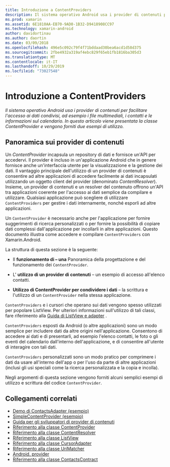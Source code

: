 ```yaml
---
title: Introduzione a ContentProviders
description: Il sistema operativo Android usa i provider di contenuti per facilitare l'accesso ai dati condivisi, ad esempio i file multimediali, i contatti e le informazioni sul calendario. In questo articolo viene presentata la classe ContentProvider e vengono forniti due esempi di utilizzo.
ms.prod: xamarin
ms.assetid: 6E1810AA-EB70-9AD0-1B32-D9418908CC97
ms.technology: xamarin-android
author: davidortinau
ms.author: daortin
ms.date: 03/09/2018
ms.openlocfilehash: 496e5c092c79f4f71bddaad30bea6acd1d58d375
ms.sourcegitcommit: 2fbe4932a319af4ebc829f65eb1fb1816ba305d3
ms.translationtype: MT
ms.contentlocale: it-IT
ms.lasthandoff: 10/29/2019
ms.locfileid: "73027548"
---
```

# <a name="intro-to-contentproviders"></a>Introduzione a ContentProviders

_Il sistema operativo Android usa i provider di contenuti per facilitare l'accesso ai dati condivisi, ad esempio i file multimediali, i contatti e le informazioni sul calendario. In questo articolo viene presentata la classe ContentProvider e vengono forniti due esempi di utilizzo._

## <a name="content-providers-overview"></a>Panoramica sui provider di contenuti

Un *ContentProvider* incapsula un repository di dati e fornisce un'API per accedervi. Il provider è incluso in un'applicazione Android che in genere fornisce anche un'interfaccia utente per la visualizzazione e la gestione dei dati. Il vantaggio principale dell'utilizzo di un provider di contenuti è consentire ad altre applicazioni di accedere facilmente ai dati incapsulati utilizzando un oggetto client del provider (denominato *ContentResolver*). Insieme, un provider di contenuti e un resolver del contenuto offrono un'API tra applicazioni coerente per l'accesso ai dati semplice da compilare e utilizzare. Qualsiasi applicazione può scegliere di utilizzare `ContentProviders` per gestire i dati internamente, nonché esporli ad altre applicazioni.

Un `ContentProvider` è necessario anche per l'applicazione per fornire suggerimenti di ricerca personalizzati o per fornire la possibilità di copiare dati complessi dall'applicazione per incollarli in altre applicazioni. Questo documento illustra come accedere e compilare `ContentProviders` con Xamarin.Android.

La struttura di questa sezione è la seguente:

- Il **funzionamento di &ndash; una** Panoramica della progettazione e del funzionamento dei `ContentProvider`.

- L' **utilizzo di un provider di contenuti** &ndash; un esempio di accesso all'elenco contatti.

- **Utilizzo di ContentProvider per condividere i dati** &ndash; la scrittura e l'utilizzo di un `ContentProvider` nella stessa applicazione.

`ContentProviders` e i cursori che operano sui dati vengono spesso utilizzati per popolare ListView. Per ulteriori informazioni sull'utilizzo di tali classi, fare riferimento alla [Guida di ListView e adapter](~/android/user-interface/layouts/list-view/index.md) .

`ContentProviders` esposti da Android (o altre applicazioni) sono un modo semplice per includere dati da altre origini nell'applicazione. Consentono di accedere ai dati e di presentarli, ad esempio l'elenco contatti, le foto o gli eventi del calendario dall'interno dell'applicazione, e di consentire all'utente di interagire con tali dati.

`ContentProviders` personalizzati sono un modo pratico per comprimere i dati da usare all'interno dell'app o per l'uso da parte di altre applicazioni (inclusi gli usi speciali come la ricerca personalizzata e la copia e incolla).

Negli argomenti di questa sezione vengono forniti alcuni semplici esempi di utilizzo e scrittura del codice `ContentProvider`.

## <a name="related-links"></a>Collegamenti correlati

- [Demo di ContactsAdapter (esempio)](https://docs.microsoft.com/samples/xamarin/monodroid-samples/platformfeatures-contactsadapterdemo)
- [SimpleContentProvider (esempio)](https://docs.microsoft.com/samples/xamarin/monodroid-samples/platformfeatures-simplecontentprovider)
- [Guida per gli sviluppatori di provider di contenuti](https://developer.android.com/guide/topics/providers/content-providers.html)
- [Riferimento alla classe ContentProvider](xref:Android.Content.ContentProvider)
- [Riferimento alla classe ContentResolver](xref:Android.Content.ContentResolver)
- [Riferimento alla classe ListView](xref:Android.Widget.ListView)
- [Riferimento alla classe CursorAdapter](xref:Android.Widget.CursorAdapter)
- [Riferimento alla classe UriMatcher](xref:Android.Content.UriMatcher)
- [Android. provider](xref:Android.Provider)
- [Riferimento alla classe ContactsContract](xref:Android.Provider.ContactsContract)
